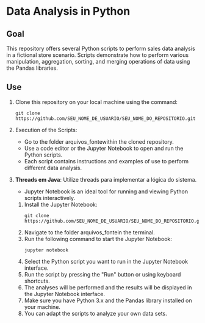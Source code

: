 #     Data Analysis in Python

## Goal

This repository offers several Python scripts to perform sales data analysis in a fictional store scenario. Scripts demonstrate how to perform various manipulation, aggregation, sorting, and merging operations of data using the Pandas libraries.

## Use

1. Clone this repository on your local machine using the command:
   
     ```shell
    git clone https://github.com/SEU_NOME_DE_USUARIO/SEU_NOME_DO_REPOSITORIO.git
    ```

3. Execution of the Scripts:

    * Go to the folder arquivos_fontewithin the cloned repository.
    * Use a code editor or the Jupyter Notebook to open and run the Python scripts.
    * Each script contains instructions and examples of use to perform different data analysis.

4. **Threads em Java**: Utilize threads para implementar a lógica do sistema.

    * Jupyter Notebook is an ideal tool for running and viewing Python scripts interactively.
    1. Install the Jupyter Notebook: 
        ```shell
        git clone https://github.com/SEU_NOME_DE_USUARIO/SEU_NOME_DO_REPOSITORIO.git
        ```
    2. Navigate to the folder arquivos_fontein the terminal.
    3. Run the following command to start the Jupyter Notebook: 
        ```shell
        jupyter notebook
        ```
    4. Select the Python script you want to run in the Jupyter Notebook interface.
    5. Run the script by pressing the "Run" button or using keyboard shortcuts.
    6. The analyses will be performed and the results will be displayed in the Jupyter Notebook interface.
    7. Make sure you have Python 3.x and the Pandas library installed on your machine.
    8. You can adapt the scripts to analyze your own data sets.
